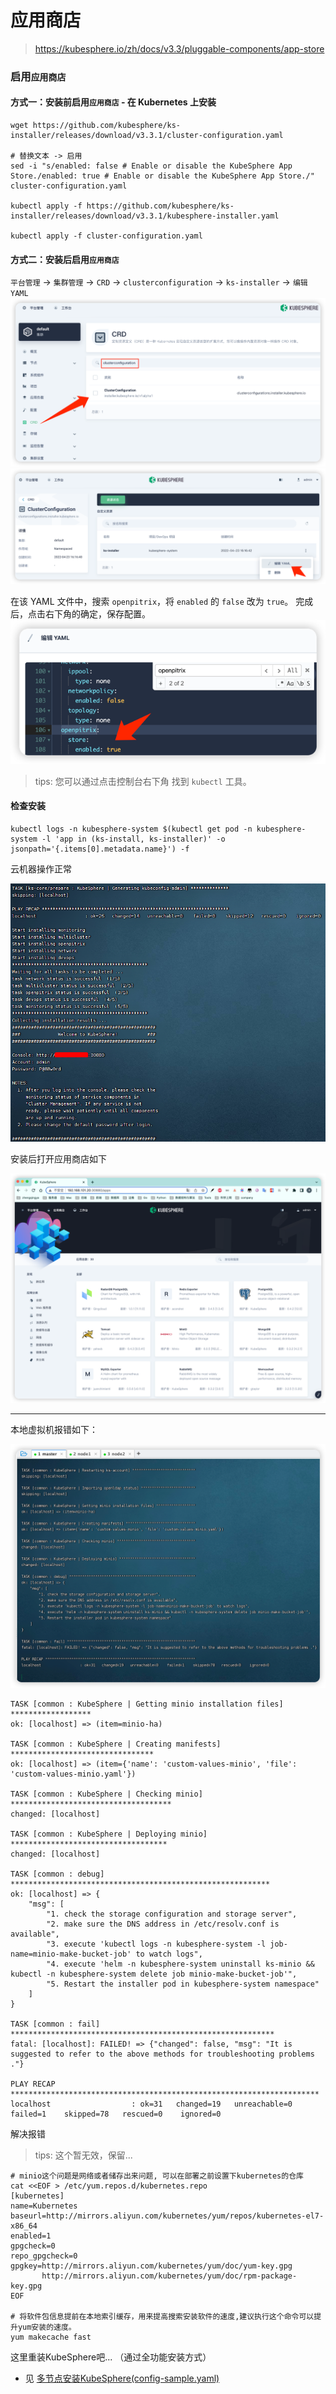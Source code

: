 # 应用商店

> https://kubesphere.io/zh/docs/v3.3/pluggable-components/app-store

### 启用`应用商店`

#### 方式一：安装前启用`应用商店` - 在 Kubernetes 上安装

```shell
wget https://github.com/kubesphere/ks-installer/releases/download/v3.3.1/cluster-configuration.yaml

# 替换文本 -> 启用
sed -i "s/enabled: false # Enable or disable the KubeSphere App Store./enabled: true # Enable or disable the KubeSphere App Store./" cluster-configuration.yaml

kubectl apply -f https://github.com/kubesphere/ks-installer/releases/download/v3.3.1/kubesphere-installer.yaml
   
kubectl apply -f cluster-configuration.yaml
```

#### 方式二：安装后启用`应用商店`

`平台管理` -> `集群管理` -> `CRD` -> `clusterconfiguration` -> `ks-installer` -> `编辑YAML`
![img.png](images/kubesphere-app-store-01.png)
![img_1.png](images/kubesphere-app-store-02.png)

在该 YAML 文件中，搜索 `openpitrix`，将 `enabled` 的 `false` 改为 `true`。 完成后，点击右下角的确定，保存配置。
![img_2.png](images/kubesphere-app-store-03.png)

> tips: 您可以通过点击控制台右下角 找到 `kubectl` 工具。

#### 检查安装

```shell
kubectl logs -n kubesphere-system $(kubectl get pod -n kubesphere-system -l 'app in (ks-install, ks-installer)' -o jsonpath='{.items[0].metadata.name}') -f
```

云机器操作正常

![img.png](images/kubesphere-app-store-06.png)

安装后打开应用商店如下

![img.png](images/kubesphere-app-store-05.png)

---

本地虚拟机报错如下：

![img_3.png](images/kubesphere-app-store-04.png)

```shell
TASK [common : KubeSphere | Getting minio installation files] ******************
ok: [localhost] => (item=minio-ha)

TASK [common : KubeSphere | Creating manifests] ********************************
ok: [localhost] => (item={'name': 'custom-values-minio', 'file': 'custom-values-minio.yaml'})

TASK [common : KubeSphere | Checking minio] ************************************
changed: [localhost]

TASK [common : KubeSphere | Deploying minio] ***********************************
changed: [localhost]

TASK [common : debug] **********************************************************
ok: [localhost] => {
    "msg": [
        "1. check the storage configuration and storage server",
        "2. make sure the DNS address in /etc/resolv.conf is available",
        "3. execute 'kubectl logs -n kubesphere-system -l job-name=minio-make-bucket-job' to watch logs",
        "4. execute 'helm -n kubesphere-system uninstall ks-minio && kubectl -n kubesphere-system delete job minio-make-bucket-job'",
        "5. Restart the installer pod in kubesphere-system namespace"
    ]
}

TASK [common : fail] ***********************************************************
fatal: [localhost]: FAILED! => {"changed": false, "msg": "It is suggested to refer to the above methods for troubleshooting problems ."}

PLAY RECAP *********************************************************************
localhost                  : ok=31   changed=19   unreachable=0    failed=1    skipped=78   rescued=0    ignored=0   
```

解决报错

> tips: 这个暂无效，保留...

```shell
# minio这个问题是网络或者储存出来问题, 可以在部署之前设置下kubernetes的仓库
cat <<EOF > /etc/yum.repos.d/kubernetes.repo
[kubernetes]
name=Kubernetes
baseurl=http://mirrors.aliyun.com/kubernetes/yum/repos/kubernetes-el7-x86_64
enabled=1
gpgcheck=0
repo_gpgcheck=0
gpgkey=http://mirrors.aliyun.com/kubernetes/yum/doc/yum-key.gpg
       http://mirrors.aliyun.com/kubernetes/yum/doc/rpm-package-key.gpg
EOF

# 将软件包信息提前在本地索引缓存，用来提高搜索安装软件的速度,建议执行这个命令可以提升yum安装的速度。
yum makecache fast
```

这里重装KubeSphere吧... （通过全功能安装方式）

- 见 [多节点安装KubeSphere(config-sample.yaml)](../01-安装/03-多节点安装KubeSphere.md)

